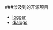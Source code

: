 ###涉及到的开源项目
- [logger](https://github.com/orhanobut/logger)
- [dialogs](https://github.com/afollestad/material-dialogs)